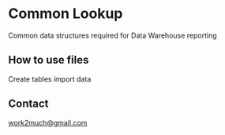 # Common Lookup 

Common data structures required for Data Warehouse reporting

## How to use files

Create tables
import data


## Contact

work2much@gmail.com
